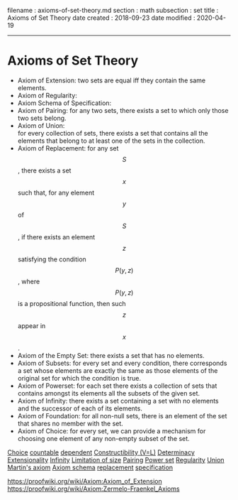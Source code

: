 filename      : axioms-of-set-theory.md
section       : math
subsection    : set
title         : Axioms of Set Theory
date created  : 2018-09-23
date modified : 2020-04-19

---

# Axioms of Set Theory


- Axiom of Extension: 
  two sets are equal iff they contain the same elements.
- Axiom of Regularity: 
- Axiom Schema of Specification: 
- Axiom of Pairing: 
  for any two sets, there exists a set to which only those two sets belong.
- Axiom of Union:  
  for every collection of sets, there exists a set that contains all the elements that belong to at least one of the sets in the collection.
- Axiom of Replacement: 
  for any set $$S$$, there exists a set $$x$$ such that, for any element $$y$$ of $$S$$, if there exists an element $$z$$ satisfying the condition $$P(y,z)$$, where $$P(y,z)$$ is a propositional function, then such $$z$$ appear in $$x$$.
- Axiom of the Empty Set: 
  there exists a set that has no elements.
- Axiom of Subsets: 
  for every set and every condition, there corresponds a set whose elements are exactly the same as those elements of the original set for which the condition is true.
- Axiom of Powerset: 
  for each set there exists a collection of sets that contains amongst its elements all the subsets of the given set.
- Axiom of Infinity: 
  there exists a set containing a set with no elements and the successor of each of its elements.
- Axiom of Foundation: 
  for all non-null sets, there is an element of the set that shares no member with the set.
- Axiom of Choice: 
  for every set, we can provide a mechanism for choosing one element of any non-empty subset of the set.



[Choice](https://www.wikiwand.com/en/Axiom_of_choice)
[countable](https://www.wikiwand.com/en/Axiom_of_countable_choice)
[dependent](https://www.wikiwand.com/en/Axiom_of_dependent_choice)
[Constructibility (V=L)](https://www.wikiwand.com/en/Axiom_of_constructibility)
[Determinacy](https://www.wikiwand.com/en/Axiom_of_determinacy)
[Extensionality](https://www.wikiwand.com/en/Axiom_of_extensionality)
[Infinity](https://www.wikiwand.com/en/Axiom_of_infinity)
[Limitation of size](https://www.wikiwand.com/en/Axiom_of_limitation_of_size)
[Pairing](https://www.wikiwand.com/en/Axiom_of_pairing)
[Power set](https://www.wikiwand.com/en/Axiom_of_power_set)
[Regularity](https://www.wikiwand.com/en/Axiom_of_regularity)
[Union](https://www.wikiwand.com/en/Axiom_of_union)
[Martin's axiom](https://www.wikiwand.com/en/Martin%27s_axiom)
[Axiom schema](https://www.wikiwand.com/en/Axiom_schema)
[replacement](https://www.wikiwand.com/en/Axiom_schema_of_replacement)
[specification](https://www.wikiwand.com/en/Axiom_schema_of_specification)


https://proofwiki.org/wiki/Axiom:Axiom_of_Extension
https://proofwiki.org/wiki/Axiom:Zermelo-Fraenkel_Axioms
